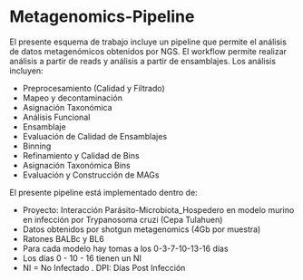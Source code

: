 # Metagenomics-Pipeline

El presente esquema de trabajo incluye un pipeline que permite el análisis de datos metagenómicos obtenidos por NGS. El workflow permite realizar análisis a partir de reads y análisis a partir de ensamblajes. Los análisis incluyen: 

- Preprocesamiento (Calidad y Filtrado)
- Mapeo y decontaminación
- Asignación Taxonómica
- Análisis Funcional
- Ensamblaje 
- Evaluación de Calidad de Ensamblajes
- Binning
- Refinamiento y Calidad de Bins
- Asignación Taxonómica Bins
- Evaluación y Construcción de MAGs

El presente pipeline está implementado dentro de:

- Proyecto: Interacción Parásito-Microbiota_Hospedero en modelo murino en infección por Trypanosoma cruzi (Cepa Tulahuen)
- Datos obtenidos por shotgun metagenomics (4Gb por muestra)
- Ratones BALBc y BL6
- Para cada modelo hay tomas a los 0-3-7-10-13-16 días 
- Los días 0 - 10 - 16 tienen un NI
- NI = No Infectado
. DPI: Días Post Infección
